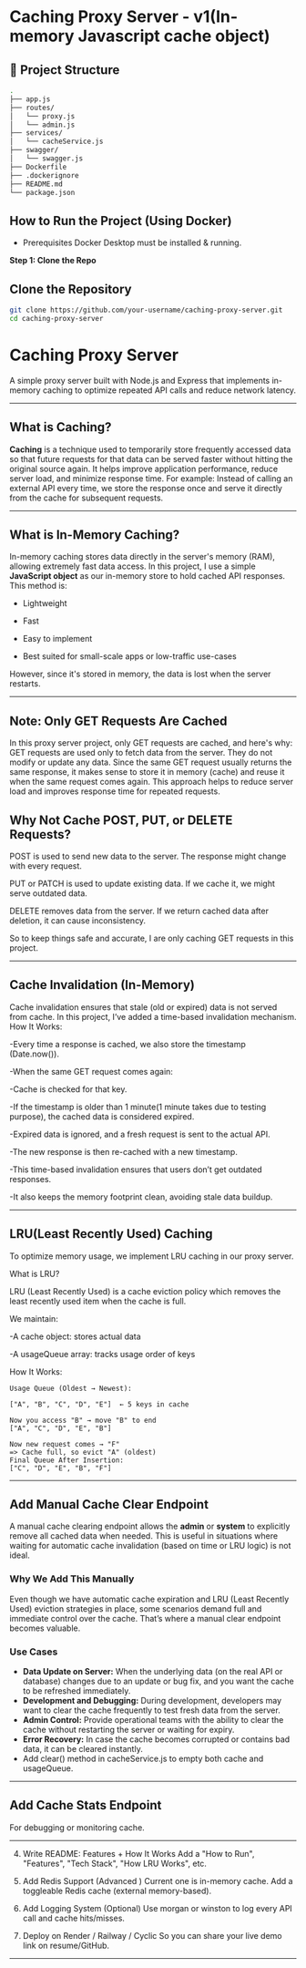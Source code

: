 #  Caching Proxy Server - v1(In-memory Javascript cache object)

## 📁 Project Structure

```bash
.
├── app.js
├── routes/
│   └── proxy.js
│   └── admin.js
├── services/
│   └── cacheService.js
├── swagger/
│   └── swagger.js
├── Dockerfile
├── .dockerignore
├── README.md
└── package.json
```
## How to Run the Project (Using Docker)
- Prerequisites
Docker Desktop must be installed & running.

**Step 1: Clone the Repo**
## Clone the Repository
```bash
git clone https://github.com/your-username/caching-proxy-server.git
cd caching-proxy-server
```


















# Caching Proxy Server
A simple proxy server built with Node.js and Express that implements in-memory caching to optimize repeated API calls and reduce network latency.

---
## What is Caching?
**Caching** is a technique used to temporarily store frequently accessed data so that future requests for that data can be served faster without hitting the original source again.
It helps improve application performance, reduce server load, and minimize response time.
For example: Instead of calling an external API every time, we store the response once and serve it directly from the cache for subsequent requests.

---
## What is In-Memory Caching?
In-memory caching stores data directly in the server's memory (RAM), allowing extremely fast data access. In this project, I use a simple **JavaScript object** as our in-memory store to hold cached API responses.
This method is:

- Lightweight
  
- Fast
  
- Easy to implement
  
- Best suited for small-scale apps or low-traffic use-cases
  
However, since it's stored in memory, the data is lost when the server restarts.

---
## Note: Only GET Requests Are Cached
In this proxy server project, only GET requests are cached, and here's why:
GET requests are used only to fetch data from the server. They do not modify or update any data.
Since the same GET request usually returns the same response, it makes sense to store it in memory (cache) and reuse it when the same request comes again.
This approach helps to reduce server load and improves response time for repeated requests.
## Why Not Cache POST, PUT, or DELETE Requests?
POST is used to send new data to the server. The response might change with every request.

PUT or PATCH is used to update existing data. If we cache it, we might serve outdated data.

DELETE removes data from the server. If we return cached data after deletion, it can cause inconsistency.

So to keep things safe and accurate, I are only caching GET requests in this project.

---
## Cache Invalidation (In-Memory)
Cache invalidation ensures that stale (old or expired) data is not served from cache. In this project, I’ve added a time-based invalidation mechanism.
How It Works:

-Every time a response is cached, we also store the timestamp (Date.now()).

-When the same GET request comes again:

-Cache is checked for that key.

-If the timestamp is older than 1 minute(1 minute takes due to testing purpose), the cached data is considered expired.

-Expired data is ignored, and a fresh request is sent to the actual API.

-The new response is then re-cached with a new timestamp.

-This time-based invalidation ensures that users don’t get outdated responses.

-It also keeps the memory footprint clean, avoiding stale data buildup.

---

## LRU(Least Recently Used) Caching
To optimize memory usage, we implement LRU caching in our proxy server.

 What is LRU?

LRU (Least Recently Used) is a cache eviction policy which removes the least recently used item when the cache is full.

We maintain:

-A cache object: stores actual data

-A usageQueue array: tracks usage order of keys

How It Works:
```
Usage Queue (Oldest → Newest):

["A", "B", "C", "D", "E"]  ← 5 keys in cache

Now you access "B" → move "B" to end
["A", "C", "D", "E", "B"]

Now new request comes → "F"
=> Cache full, so evict "A" (oldest)
Final Queue After Insertion:
["C", "D", "E", "B", "F"]
```
---

## Add Manual Cache Clear Endpoint

A manual cache clearing endpoint allows the **admin** or **system** to explicitly remove all cached data when needed. This is useful in situations where waiting for automatic cache invalidation (based on time or LRU logic) is not ideal.

###  Why We Add This Manually

Even though we have automatic cache expiration and LRU (Least Recently Used) eviction strategies in place, some scenarios demand full and immediate control over the cache. That’s where a manual clear endpoint becomes valuable.

###  Use Cases

- **Data Update on Server:** When the underlying data (on the real API or database) changes due to an update or bug fix, and you want the cache to be refreshed immediately.
- **Development and Debugging:** During development, developers may want to clear the cache frequently to test fresh data from the server.
- **Admin Control:** Provide operational teams with the ability to clear the cache without restarting the server or waiting for expiry.
- **Error Recovery:** In case the cache becomes corrupted or contains bad data, it can be cleared instantly.
- Add clear() method in cacheService.js to empty both cache and usageQueue.
---




## Add Cache Stats Endpoint
For debugging or monitoring cache.

---

4. Write README: Features + How It Works
Add a "How to Run", "Features", "Tech Stack", "How LRU Works", etc.

5. Add Redis Support (Advanced )
Current one is in-memory cache. Add a toggleable Redis cache (external memory-based).

6. Add Logging System (Optional)
Use morgan or winston to log every API call and cache hits/misses.

7. Deploy on Render / Railway / Cyclic
So you can share your live demo link on resume/GitHub.
---

